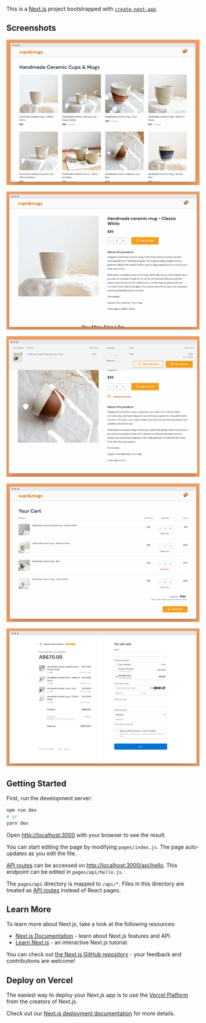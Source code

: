This is a [Next.js](https://nextjs.org/) project bootstrapped with [`create-next-app`](https://github.com/vercel/next.js/tree/canary/packages/create-next-app).

## Screenshots

![NextJS TailwindCSS Ecommerce Home](/nextjs-tw-commerce%20image/nextjs-tailwindcss-ecommerce-shop-home.png)

![NextJS TailwindCSS Ecommerce Detail](/nextjs-tw-commerce%20image/nextjs-tailwindcss-ecommerce-detail.png)

![NextJS TailwindCSS Ecommerce Detail Add To Cart](/nextjs-tw-commerce%20image/nextjs-tailwindcss-ecommerce-detail-add.png)

![NextJS TailwindCSS Ecommerce Cart](/nextjs-tw-commerce%20image/nextjs-tailwindcss-ecommerce-cart.png)

![NextJS TailwindCSS Ecommerce Strip Checkout](/nextjs-tw-commerce%20image/nextjs-tailwindcss-ecommerce-checkout.png)

## Getting Started

First, run the development server:

```bash
npm run dev
# or
yarn dev
```

Open [http://localhost:3000](http://localhost:3000) with your browser to see the result.

You can start editing the page by modifying `pages/index.js`. The page auto-updates as you edit the file.

[API routes](https://nextjs.org/docs/api-routes/introduction) can be accessed on [http://localhost:3000/api/hello](http://localhost:3000/api/hello). This endpoint can be edited in `pages/api/hello.js`.

The `pages/api` directory is mapped to `/api/*`. Files in this directory are treated as [API routes](https://nextjs.org/docs/api-routes/introduction) instead of React pages.

## Learn More

To learn more about Next.js, take a look at the following resources:

- [Next.js Documentation](https://nextjs.org/docs) - learn about Next.js features and API.
- [Learn Next.js](https://nextjs.org/learn) - an interactive Next.js tutorial.

You can check out [the Next.js GitHub repository](https://github.com/vercel/next.js/) - your feedback and contributions are welcome!

## Deploy on Vercel

The easiest way to deploy your Next.js app is to use the [Vercel Platform](https://vercel.com/new?utm_medium=default-template&filter=next.js&utm_source=create-next-app&utm_campaign=create-next-app-readme) from the creators of Next.js.

Check out our [Next.js deployment documentation](https://nextjs.org/docs/deployment) for more details.
